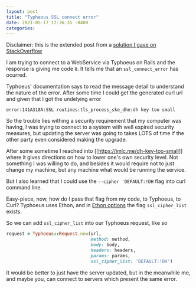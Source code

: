 ```yaml
---
layout: post
title: "Typheous SSL connect error"
date: 2021-05-17 17:36:35 -0400
categories:
---
```


Disclaimer: this is the extended post from a [solution I gave on StackOverflow](https://stackoverflow.com/questions/67563296/typhoeus-ssl-connect-error/67563297)

I am trying to connect to a WebService via Typhoeus on Rails and the response is giving me code `0`. It tells me that an `ssl_connect_error` has ocurred.

Typhoeus' documentation says to read the message detail to understand the nature of the error. After some time I could get the generated curl url and given that I got the undelying error

`error:141A318A:SSL routines:tls_process_ske_dhe:dh key too small`

So the trouble  lies withing a security requirement that my computer was having, I was trying to connect to a system with well expired security measures, but updating the server was going to takes LOTS of time if the other party even considered making the upgrade.


After some sometime I reached into [[https://imlc.me/dh-key-too-small]] where it gives directions on how to lower one's own security level. Not something I was willing to do, and besides it would require not to just change my machine, but any machine what would be running the service.

But I also learned that I could use the `--cipher 'DEFAULT:!DH` flag into curl command line.

Easy-piece, now, how do I pass that flag from my code, to Typhoeus, to Curl? Typhoeus uses Ethon, and in [Ethon options](https://github.com/typhoeus/ethon/blob/b3d93050dbb2329b3d21d7a20e0d1af6f7d4abed/lib/ethon/curls/options.rb) the flag `ssl_cipher_list` exists.

So we can add `ssl_cipher_list` into our Typhoeus request, like so

```ruby
request = Typhoeus::Request.new(url,
                                method: method,
                                body: body,
                                headers: headers,
                                params: params,
                                ssl_cipher_list: 'DEFAULT:!DH')
```

It would be better to just have the server updated, but in the meanwhile me, and maybe you, can connect to servers which present the same error.
